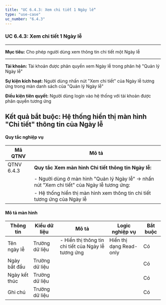 ```yaml
---
title: "UC 6.4.3: Xem chi tiết 1 Ngày lễ"
type: "use-case"
uc_number: "6.4.3"
---
```


### UC 6.4.3: Xem chi tiết 1 Ngày lễ

  --------------------------------------------------------------------------------------------------------------------------------
  **Mục tiêu:**               Cho phép người dùng xem thông tin chi tiết một Ngày lễ
  --------------------------- ----------------------------------------------------------------------------------------------------
  **Tài khoản:**              Tài khoản được phân quyền xem Ngày lễ trong phân hệ "Quản lý Ngày lễ"

  **Sự kiện kích hoạt:**      Người dùng nhấn nút "Xem chi tiết" của Ngày lễ tương ứng trong màn danh sách của "Quản lý Ngày lễ"

  **Điều kiện tiên quyết:**   Người dùng login vào hệ thống với tài khoản được phân quyền tương ứng

  **Kết quả bắt buộc:**       Hệ thống hiển thị màn hình "Chi tiết" thông tin của Ngày lễ
  --------------------------------------------------------------------------------------------------------------------------------

#### Quy tắc nghiệp vụ

| **Mã QTNV** | **Mô tả** |
| --- | --- |
| QTNV 6.4.3 | **Quy tắc Xem màn hình Chi tiết thông tin Ngày lễ:** |
|  | - Người dùng ở màn hình "Quản lý Ngày lễ" -\> nhấn nút "Xem chi tiết" của Ngày lễ tương ứng: |
|  | - Hệ thống hiển thị màn hình xem thông tin chi tiết tương ứng của Ngày lễ |

#### Mô tả màn hình

| **Thông tin** | **Kiểu dữ liệu** | **Mô tả** | **Logic nghiệp vụ** | **Bắt buộc** |
| --- | --- | --- | --- | --- |
| Tên ngày lễ | Trường dữ liệu | \- Hiển thị thông tin chi tiết của Ngày lễ tương ứng | Hiển thị dạng Read-only | Có |
| Ngày bắt đầu | Trường dữ liệu |  |  | Có |
| Ngày kết thúc | Trường dữ liệu |  |  | Có |
| Ghi chú | Trường dữ liệu |  |  | Có |
